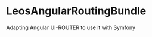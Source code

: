 LeosAngularRoutingBundle
========================

Adapting Angular UI-ROUTER to use it with Symfony
